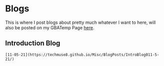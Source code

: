 # Blogs

This is where I post blogs about pretty much whatever I want to here, will also be posted on my GBATemp Page [here](https://gbatemp.net/members/techmuse.467988/#ubs_blog_entries).
## Introduction Blog

    [11-05-21](https://techmuse8.github.io/Misc/BlogPosts/IntroBlog011-5-21/)
